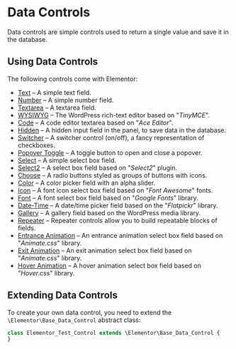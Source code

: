 # Data Controls

Data controls are simple controls used to return a single value and save it in the database.

## Using Data Controls

The following controls come with Elementor:

* [Text](./classes/control-text) – A simple text field.
* [Number](./classes/control-number) – A simple number field.
* [Textarea](./classes/control-textarea) – A textarea field.
* [WYSIWYG](./classes/control-wysiwyg) – The WordPress rich-text editor based on "*TinyMCE*".
* [Code](./classes/control-code) – A code editor textarea based on "*Ace Editor*".
* [Hidden](./classes/control-hidden) – A hidden input field in the panel, to save data in the database.
* [Switcher](./classes/control-switcher) – A switcher control (on/off), a fancy representation of checkboxes.
* [Popover Toggle](./classes/control-popover-toggle) – A toggle button to open and close a popover.
* [Select](./classes/control-select) – A simple select box field.
* [Select2](./classes/control-select2) – A select box field based on "*Select2*" plugin.
* [Choose](./classes/control-choose) – A radio buttons styled as groups of buttons with icons.
* [Color](./classes/control-color) – A color picker field with an alpha slider.
* [Icon](./classes/control-icon) – A font icon select box field based on "*Font Awesome*" fonts.
* [Font](./classes/control-font) – A font select box field based on "*Google Fonts*" library.
* [Date-Time](./classes/control-date-time) – A date/time picker field based on the "*Flatpickr*" library.
* [Gallery](./classes/control-gallery) – A gallery field based on the WordPress media library.
* [Repeater](./classes/control-repeater) – Repeater controls allow you to build repeatable blocks of fields.
* [Entrance Animation](./classes/control-animation) – An entrance animation select box field based on "*Animate.css*" library.
* [Exit Animation](./classes/control-exit-animation) – An exit animation select box field based on "*Animate.css*" library.
* [Hover Animation](./classes/control-hover-animation) – A hover animation select box field based on "*Hover.css*" library.

## Extending Data Controls

To create your own data control, you need to extend the `\Elementor\Base_Data_Control` abstract class:

```php {1}
class Elementor_Test_Control extends \Elementor\Base_Data_Control {
}
```
